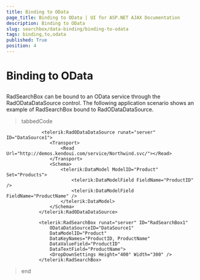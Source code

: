 ```yaml
---
title: Binding to OData
page_title: Binding to OData | UI for ASP.NET AJAX Documentation
description: Binding to OData
slug: searchbox/data-binding/binding-to-odata
tags: binding,to,odata
published: True
position: 4
---
```


# Binding to OData



## 

RadSearchBox can be bound to an OData service through the RadODataDataSource control. The following application scenario shows an example of RadSearchBox bound to RadODataDataSource.

>tabbedCode

````ASPNET
			 <telerik:RadODataDataSource runat="server" ID="DataSource1">
	            <Transport>
	                <Read Url="http://demos.kendoui.com/service/Northwind.svc/"></Read>
	            </Transport>
	            <Schema>
	                <telerik:DataModel ModelID="Product" Set="Products">
	                    <telerik:DataModelField FieldName="ProductID" />
	                    <telerik:DataModelField FieldName="ProductName" />
	                </telerik:DataModel>
	            </Schema>
	        </telerik:RadODataDataSource>
	
	        <telerik:RadSearchBox runat="server" ID="RadSearchBox1" 
	            ODataDataSourceID="DataSource1"
	            DataModelID="Product"
	            DataKeyNames="ProductID, ProductName"
	            DataValueField="ProductID"
	            DataTextField="ProductName">
	            <DropDownSettings Height="400" Width="300" />
	        </telerik:RadSearchBox>
````


>end
